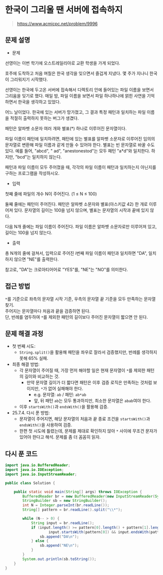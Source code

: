 # 한국이 그리울 땐 서버에 접속하지

> https://www.acmicpc.net/problem/9996

## 문제 설명

- 문제

선영이는 이번 학기에 오스트레일리아로 교환 학생을 가게 되었다.

호주에 도착하고 처음 며칠은 한국 생각을 잊으면서 즐겁게 지냈다. 몇 주가 지나니 한국이 그리워지기 시작했다.

선영이는 한국에 두고온 서버에 접속해서 디렉토리 안에 들어있는 파일 이름을 보면서 그리움을 잊기로 했다. 매일 밤, 파일 이름을 보면서 파일 하나하나에 얽힌 사연을 기억하면서 한국을 생각하고 있었다.

어느 날이었다. 한국에 있는 서버가 망가졌고, 그 결과 특정 패턴과 일치하는 파일 이름을 적절히 출력하지 못하는 버그가 생겼다.

패턴은 알파벳 소문자 여러 개와 별표(*) 하나로 이루어진 문자열이다.

파일 이름이 패턴에 일치하려면, 패턴에 있는 별표를 알파벳 소문자로 이루어진 임의의 문자열로 변환해 파일 이름과 같게 만들 수 있어야 한다. 별표는 빈 문자열로 바꿀 수도 있다. 예를 들어, "abcd", "
ad", "anestonestod"는 모두 패턴 "a*d"와 일치한다. 하지만, "bcd"는 일치하지 않는다.

패턴과 파일 이름이 모두 주어졌을 때, 각각의 파일 이름이 패턴과 일치하는지 아닌지를 구하는 프로그램을 작성하시오.

- 입력

첫째 줄에 파일의 개수 N이 주어진다. (1 ≤ N ≤ 100)

둘째 줄에는 패턴이 주어진다. 패턴은 알파벳 소문자와 별표(아스키값 42) 한 개로 이루어져 있다. 문자열의 길이는 100을 넘지 않으며, 별표는 문자열의 시작과 끝에 있지 않다.

다음 N개 줄에는 파일 이름이 주어진다. 파일 이름은 알파벳 소문자로만 이루어져 있고, 길이는 100을 넘지 않는다.

- 출력

총 N개의 줄에 걸쳐서, 입력으로 주어진 i번째 파일 이름이 패턴과 일치하면 "DA", 일치하지 않으면 "NE"를 출력한다.

참고로, "DA"는 크로아티어어로 "YES"를, "NE"는 "NO"를 의미한다.

## 접근 방법

`*`를 기준으로 좌측의 문자열 시작 기준, 우측의 문자열 끝 기준을 모두 만족하는 문자열 찾기.  
주어지는 문자열마다 처음과 끝을 검증하면 된다.  
단, 반례를 염두하여 `*`를 제외한 패턴의 길이보다 주어진 문자열이 짧으면 안 된다.

## 문제 해결 과정

- 첫 번째 시도:
    - `String.split()`을 활용해 패턴을 좌우로 잘라서 검증했지만, 반례를 생각하지 못해 65% 실패.
- 최종 해결 방법:
    - 각 문자열이 주어질 때, 가장 먼저 해야할 일은 현재 문자열이 `*`를 제외한 패턴의 길이와 비교하는 것.
        - 만약 문자열 길이가 더 짧다면 패턴은 이후 검증 로직은 만족하는 것처럼 보이지만, `*`가 없어 실패해야 한다.
            - e.g. 문자열: `ab` / 패턴: `ab*ab`
            - 앞, 뒤 패턴 `ab`는 모두 통과하지만, 최소한 문자열은 `abab`여야 한다.
    - 이후 `startsWith()`과 `endsWith()`을 활용해 검증.
- 25.7.4. 다시 푼 방법:
    - 문자열이 주어지면, 해당 문자열의 처음과 끝 종료 조건을 `startsWith()`과 `endsWith()`을 사용하여 검증.
    - 한편 첫 시도에 틀렸는데, 문제를 제대로 확인하지 않아 `*` 사이에 무조건 문자가 있어야 한다고 해석. 문제를 좀 더 꼼꼼히 읽자.

## 다시 푼 코드

```java
import java.io.BufferedReader;
import java.io.IOException;
import java.io.InputStreamReader;

public class Solution {

    public static void main(String[] args) throws IOException {
        BufferedReader br = new BufferedReader(new InputStreamReader(System.in));
        StringBuilder sb = new StringBuilder();
        int N = Integer.parseInt(br.readLine());
        String[] pattern = br.readLine().split("\\*");

        while (N-- > 0) {
            String input = br.readLine();
            if (input.length() >= pattern[0].length() + pattern[1].length() &&
                    input.startsWith(pattern[0]) && input.endsWith(pattern[1])) {
                sb.append("DA\n");
            } else {
                sb.append("NE\n");
            }
        }
        System.out.println(sb.toString());
    }
}
```